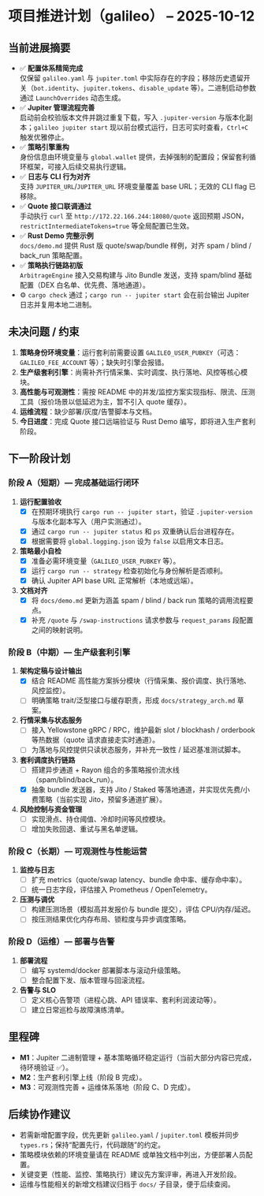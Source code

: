 # 项目推进计划（galileo） – 2025-10-12

## 当前进展摘要
- ✅ **配置体系精简完成**  
  仅保留 `galileo.yaml` 与 `jupiter.toml` 中实际存在的字段；移除历史遗留开关（`bot.identity`、`jupiter.tokens`、`disable_update` 等）。二进制启动参数通过 `LaunchOverrides` 动态生成。
- ✅ **Jupiter 管理流程完善**  
  启动前会校验版本文件并跳过重复下载，写入 `.jupiter-version` 与版本化副本；`galileo jupiter start` 现以前台模式运行，日志可实时查看，`Ctrl+C` 触发优雅停止。
- ✅ **策略引擎重构**  
  身份信息由环境变量与 `global.wallet` 提供，去掉强制的配置段；保留套利循环框架，可接入后续交易执行逻辑。
- ✅ **日志与 CLI 行为对齐**  
  支持 `JUPITER_URL`/`JUPITER_URL` 环境变量覆盖 base URL；无效的 CLI flag 已移除。
- ✅ **Quote 接口联调通过**  
  手动执行 `curl` 至 `http://172.22.166.244:18080/quote` 返回预期 JSON，`restrictIntermediateTokens=true` 等全局配置已生效。
- ✅ **Rust Demo 完整示例**  
  `docs/demo.md` 提供 Rust 版 quote/swap/bundle 样例，对齐 spam / blind / back_run 策略配置。
- ✅ **策略执行链路初版**  
  `ArbitrageEngine` 接入交易构建与 Jito Bundle 发送，支持 spam/blind 基础配置（DEX 白名单、优先费、落地通道）。
- ⚙️ `cargo check` 通过；`cargo run -- jupiter start` 会在前台输出 Jupiter 日志并复用本地二进制。

## 未决问题 / 约束
1. **策略身份环境变量**：运行套利前需要设置 `GALILEO_USER_PUBKEY`（可选：`GALILEO_FEE_ACCOUNT` 等）；缺失时引擎会报错。
2. **生产级套利引擎**：尚需补齐行情采集、实时调度、执行落地、风控等核心模块。
3. **高性能与可观测性**：需按 README 中的并发/监控方案实现指标、限流、压测工具（报价场景以低延迟为主，暂不引入 quote 缓存）。
4. **运维流程**：缺少部署/灰度/告警脚本与文档。
5. **今日进度**：完成 Quote 接口远端验证与 Rust Demo 编写，即将进入生产套利阶段。

## 下一阶段计划

### 阶段 A（短期）— 完成基础运行闭环
1. **运行配置验收**  
   - [x] 在预期环境执行 `cargo run -- jupiter start`，验证 `.jupiter-version` 与版本化副本写入（用户实测通过）。  
   - [x] 通过 `cargo run -- jupiter status` 和 `ps` 双重确认后台进程存在。  
   - [x] 根据需要将 `global.logging.json` 设为 `false` 以启用文本日志。  
2. **策略最小自检**  
   - [x] 准备必需环境变量（`GALILEO_USER_PUBKEY` 等）。  
   - [x] 运行 `cargo run -- strategy` 检查初始化与身份解析是否顺利。  
   - [x] 确认 Jupiter API base URL 正常解析（本地或远端）。
3. **文档对齐**  
   - [x] 将 `docs/demo.md` 更新为涵盖 spam / blind / back run 策略的调用流程要点。  
   - [x] 补充 `/quote` 与 `/swap-instructions` 请求参数与 `request_params` 段配置之间的映射说明。

### 阶段 B（中期）— 生产级套利引擎
1. **架构定稿与设计输出**  
   - [x] 结合 README 高性能方案拆分模块（行情采集、报价调度、执行落地、风控监控）。  
   - [ ] 明确策略 trait/泛型接口与缓存职责，形成 `docs/strategy_arch.md` 草案。
2. **行情采集与状态服务**  
   - [ ] 接入 Yellowstone gRPC / RPC，维护最新 slot / blockhash / orderbook 等热数据（quote 请求直接走实时通道）。  
   - [ ] 为落地与风控提供只读状态服务，并补充一致性 / 延迟基准测试脚本。
3. **套利调度执行链路**  
   - [ ] 搭建异步通道 + Rayon 组合的多策略报价流水线（spam/blind/back_run）。  
   - [x] 抽象 bundle 发送器，支持 Jito / Staked 等落地通道，并实现优先费/小费策略（当前实现 Jito，预留多通道扩展）。
4. **风险控制与资金管理**  
   - [ ] 实现滑点、持仓阈值、冷却时间等风控模块。  
   - [ ] 增加失败回退、重试与黑名单逻辑。

### 阶段 C（长期）— 可观测性与性能运营
1. **监控与日志**  
   - [ ] 扩充 metrics（quote/swap latency、bundle 命中率、缓存命中率）。  
   - [ ] 统一日志字段，评估接入 Prometheus / OpenTelemetry。
2. **压测与调优**  
   - [ ] 构建压测场景（模拟高并发报价与 bundle 提交），评估 CPU/内存/延迟。  
   - [ ] 按压测结果优化内存布局、锁粒度与异步调度策略。

### 阶段 D（运维）— 部署与告警
1. **部署流程**  
   - [ ] 编写 systemd/docker 部署脚本与滚动升级策略。  
   - [ ] 整合配置下发、版本管理与回滚流程。
2. **告警与 SLO**  
   - [ ] 定义核心告警项（进程心跳、API 错误率、套利利润波动等）。  
   - [ ] 建立日常巡检与故障演练清单。

## 里程碑
- **M1**：Jupiter 二进制管理 + 基本策略循环稳定运行（当前大部分内容已完成，待环境验证 ✅）。
- **M2**：生产套利引擎上线（阶段 B 完成）。
- **M3**：可观测性完善 + 运维体系落地（阶段 C、D 完成）。

## 后续协作建议
- 若需新增配置字段，优先更新 `galileo.yaml` / `jupiter.toml` 模板并同步 `types.rs`；保持“配置先行，代码跟随”的约定。
- 策略模块依赖的环境变量请在 README 或单独文档中列出，方便部署人员配置。
- 关键变更（性能、监控、策略执行）建议先方案评审，再进入开发阶段。
- 运维与性能相关的新增文档建议归档于 `docs/` 子目录，便于后续查阅。
